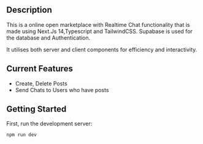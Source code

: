 ## Description

This is a online open marketplace with Realtime Chat functionality that is made using Next.Js 14,Typescript and TailwindCSS. Supabase is used for the database and Authentication.

It utilises both server and client components for efficiency and interactivity.

## Current Features
- Create, Delete Posts
- Send Chats to Users who have posts

## Getting Started

First, run the development server:

```bash
npm run dev
```